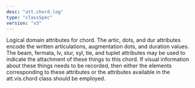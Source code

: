 ```yaml
---
desc: "att.chord.log"
type: "classSpec"
version: "v3"
---
```


Logical domain attributes for chord. The artic, dots, and dur attributes encode the
written articulations, augmentation dots, and duration values. The beam, fermata,
lv, slur,
syl, tie, and tuplet attributes may be used to indicate the attachment of these things
to
this chord. If visual information about these things needs to be recorded, then either
the
elements corresponding to these attributes or the attributes available in the att.vis.chord
class should be employed.
